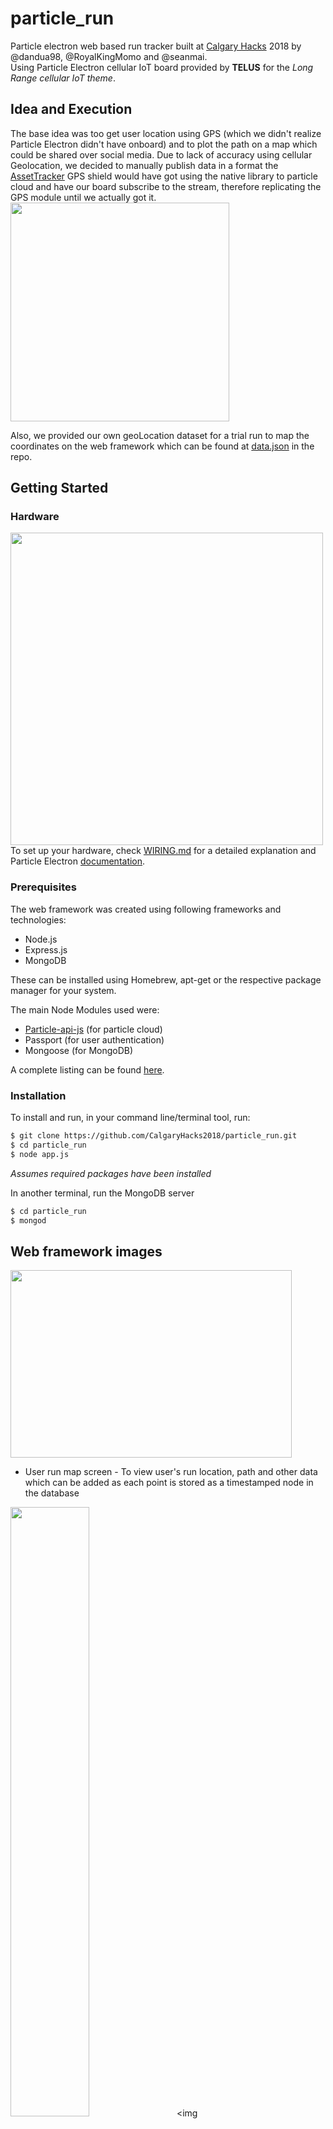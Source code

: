 # particle_run

Particle electron web based run tracker built at [Calgary Hacks](http://calgaryhacks.tech) 2018 by @dandua98, @RoyalKingMomo and @seanmai.</br>
Using Particle Electron cellular IoT board provided by **TELUS** for the *Long Range cellular IoT theme*.

## Idea and Execution
The base idea was too get user location using GPS (which we didn't realize Particle Electron didn't have onboard) and to plot the path on a map which could be shared over social media. Due to lack of accuracy using cellular Geolocation, we decided to manually publish data in a format the [AssetTracker](https://store.particle.io/products/asset-tracker) GPS shield would have got using the native library to particle cloud and have our board subscribe to the stream, therefore replicating the GPS module until we actually got it.<br/>
<img src="https://github.com/CalgaryHacks2018/particle_run/blob/master/common/images/particle_run.png" width="350"><br/>

Also, we provided our own geoLocation dataset for a trial run to map the coordinates on the web framework which can be found at [data.json](https://github.com/CalgaryHacks2018/particle_run/blob/master/data.json) in the repo.

## Getting Started
### Hardware
<img src="https://github.com/CalgaryHacks2018/particle_run/blob/master/common/images/setup.JPG" width="500"><br/>
To set up your hardware, check [WIRING.md](https://github.com/CalgaryHacks2018/particle_run/blob/master/WIRING.md) for a detailed explanation and Particle Electron [documentation](https://docs.particle.io/reference/firmware/electron/).

### Prerequisites
The web framework was created using following frameworks and technologies:
* Node.js
* Express.js
* MongoDB

These can be installed using Homebrew, apt-get or the respective package manager for your system.

The main Node Modules used were:
* [Particle-api-js](https://docs.particle.io/reference/javascript/) (for particle cloud)
* Passport (for user authentication)
* Mongoose (for MongoDB)

A complete listing can be found [here](https://github.com/CalgaryHacks2018/particle_run/tree/master/node_modules).

### Installation
To install and run, in your command line/terminal tool, run:
```sh
$ git clone https://github.com/CalgaryHacks2018/particle_run.git
$ cd particle_run
$ node app.js
```

_Assumes required packages have been installed_

In another terminal, run the MongoDB server
```sh
$ cd particle_run
$ mongod
```

## Web framework images
<img src="https://github.com/CalgaryHacks2018/particle_run/blob/master/common/images/map.png" width="450" height= "300"><br/>
* User run map screen - To view user's run location, path and other data which can be added as each point is stored as a timestamped node in the database<br/>


<img src="https://github.com/CalgaryHacks2018/particle_run/blob/master/common/images/sign_in.png"  style="margin-right: 10px; width: 50%"> <img src="https://github.com/CalgaryHacks2018/particle_run/blob/master/common/images/new_user.png style="margin-left: 10px; width: 50%"> <br/>
* Login screen - To login for a current user and sign up for a new user, additional data like weight and height can later be used for health data<br/>

<img src = "https://github.com/CalgaryHacks2018/particle_run/blob/master/common/images/profile.png" width="450"><br/>
* Profile screen - To check user past runs and select a run, check other stats and user information (to be implemented, this is just a proof of concept)<br/>

## Authors
* __Danish Dua__ - _Software engineering student at University of Alberta_ - [GitHub](https://github.com/dandua98)
* __Sean Mai__ - _Software engineering student at University of Calgary_ - [GitHub](https://github.com/seanmai)
* __Mohammad Al-Ahdal__ - _Electrical engineering student at University of Alberta_ - [GitHub](https://github.com/RoyalKingMomo)

## License
The project is licensed under MIT License - see the [LICENSE](https://github.com/CalgaryHacks2018/particle_run/blob/master/LICENSE "LICENSE") file for details

## Acknowledgement
* [CalgaryHacks2018](http://calgaryhacks.tech) organizers and sponsors
* Any open source codebase that way used in this project
